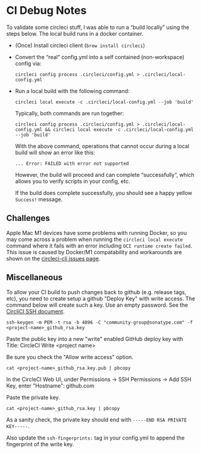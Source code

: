 # CI Debug Notes

To validate some circleci stuff, I was able to run a “build locally” using the steps below.
The local build runs in a docker container.

- (Once) Install circleci client (`brew install circleci`)

- Convert the “real” config.yml into a self contained (non-workspace) config via:

      circleci config process .circleci/config.yml > .circleci/local-config.yml

- Run a local build with the following command:

      circleci local execute -c .circleci/local-config.yml --job 'build'

  Typically, both commands are run together:

      circleci config process .circleci/config.yml > .circleci/local-config.yml && circleci local execute -c .circleci/local-config.yml --job 'build'

  With the above command, operations that cannot occur during a local build will show an error like this:

      ... Error: FAILED with error not supported

  However, the build will proceed and can complete “successfully”, which allows you to verify scripts in your config, etc.

  If the build does complete successfully, you should see a happy yellow `Success!` message.

## Challenges

Apple Mac M1 devices have some problems with running Docker, so you may come across a problem
when running the `circleci local execute` command where it fails with an error including
`OCI runtime create failed`. This issue is caused by Docker/M1 compatability and workarounds
are shown on the [circleci-cli issues page](https://github.com/CircleCI-Public/circleci-cli/issues/672).

## Miscellaneous

To allow your CI build to push changes back to github (e.g. release tags, etc), you need to create setup
a github "Deploy Key" with write access. The command below will create such a key. Use an empty password.
See the [CircliCI SSH document](https://circleci.com/docs/2.0/add-ssh-key/#steps).

    ssh-keygen -m PEM -t rsa -b 4096 -C "community-group@sonatype.com" -f <project-name>_github_rsa.key

Paste the public key into a new "write" enabled GitHub deploy key with Title: CircleCI Write \<project name>

Be sure you check the "Allow write access" option.

    cat <project-name>_github_rsa.key.pub | pbcopy

In the CircleCI Web UI, under Permissions -> SSH Permissions -> Add SSH Key, enter "Hostname": github.com

Paste the private key.

    cat <project-name>_github_rsa.key | pbcopy

As a sanity check, the private key should end with `-----END RSA PRIVATE KEY-----`.

Also update the `ssh-fingerprints:` tag in your config.yml to append the fingerprint of the write key.
